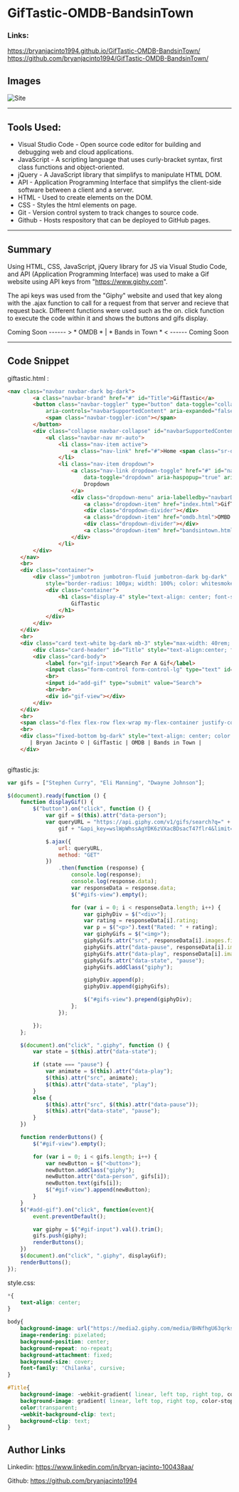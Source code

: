 # GifTastic-OMDB-BandsinTown
### Links: 
https://bryanjacinto1994.github.io/GifTastic-OMDB-BandsinTown/
<br>
https://github.com/bryanjacinto1994/GifTastic-OMDB-BandsinTown/


## Images

![Site](assets/images/GifTastic.png)


<hr>

## Tools Used:

* Visual Studio Code - Open source code editor for building and debugging web and cloud applications.
* JavaScript - A scripting language that uses curly-bracket syntax, first class functions and object-oriented.
* jQuery - A JavaScript library that simplifys to manipulate HTML DOM.
* API - Application Programming Interface that simplifys the client-side software between a client and a server.
* HTML - Used to create elements on the DOM.
* CSS - Styles the html elements on page. 
* Git - Version control system to track changes to source code.
* Github - Hosts respository that can be deployed to GitHub pages.


<hr>

## Summary

Using HTML, CSS, JavaScript, jQuery library for JS via Visual Studio Code, and API (Application Programming Interface) was used to make a Gif website using API keys from "https://www.giphy.com".

The api keys was used from the "Giphy" website and used that key along with the .ajax function to call for a request from that server and recieve that request back. Different functions were used such as the on. click function to execute the code within it and shows the buttons and gifs display.

Coming Soon ------ > * OMDB * | * Bands in Town * < ------ Coming Soon

<hr>

## Code Snippet

giftastic.html :
```html
<nav class="navbar navbar-dark bg-dark">
        <a class="navbar-brand" href="#" id="Title">GifTastic</a>
        <button class="navbar-toggler" type="button" data-toggle="collapse" data-target="#navbarSupportedContent"
            aria-controls="navbarSupportedContent" aria-expanded="false" aria-label="Toggle navigation">
            <span class="navbar-toggler-icon"></span>
        </button>
        <div class="collapse navbar-collapse" id="navbarSupportedContent">
            <ul class="navbar-nav mr-auto">
                <li class="nav-item active">
                    <a class="nav-link" href="#">Home <span class="sr-only">(current)</span></a>
                </li>
                <li class="nav-item dropdown">
                    <a class="nav-link dropdown-toggle" href="#" id="navbarDropdown" role="button"
                        data-toggle="dropdown" aria-haspopup="true" aria-expanded="false">
                        Dropdown
                    </a>
                    <div class="dropdown-menu" aria-labelledby="navbarDropdown">
                        <a class="dropdown-item" href="index.html">GifTastic</a>
                        <div class="dropdown-divider"></div>
                        <a class="dropdown-item" href="omdb.html">OMBD (Coming Soon)</a>
                        <div class="dropdown-divider"></div>
                        <a class="dropdown-item" href="bandsintown.html">Bands in Town (Coming Soon)</a>
                    </div>
                </li>
        </div>
    </nav>
    <br>
    <div class="container">
        <div class="jumbotron jumbotron-fluid jumbotron-dark bg-dark"
            style="border-radius: 100px; width: 100%; color: whitesmoke; margin: 0 auto;">
            <div class="container">
                <h1 class="display-4" style="text-align: center; font-size: 60px; margin: 0 auto;" id="Title">
                    GifTastic
                </h1>
            </div>
        </div>
    </div>
    <br>
    <div class="card text-white bg-dark mb-3" style="max-width: 40rem; margin: 0 auto; border-radius: 40px;">
        <div class="card-header" id="Title" style="text-align:center; font-size:24px;">Search</div>
        <div class="card-body">
            <label for="gif-input">Search For A Gif</label>
            <input class="form-control form-control-lg" type="text" id="gif-input" placeholder="Search Here">
            <br>
            <input id="add-gif" type="submit" value="Search">
            <br><br>
            <div id="gif-view"></div>
        </div>
    </div>
    <br>
    <span class="d-flex flex-row flex-wrap my-flex-container justify-content-center" id="gifs-view" style="color: white; height: 550px; border-radius: 100px; margin: 0 auto;"></span>
    <br>
    <div class="fixed-bottom bg-dark" style="text-align: center; color: white;">
       | Bryan Jacinto © | GifTastic | OMDB | Bands in Town |
    </div>
 
```
giftastic.js: 

``` javascript 
var gifs = ["Stephen Curry", "Eli Manning", "Dwayne Johnson"];

$(document).ready(function () {
    function displayGif() {
        $("button").on("click", function () {
            var gif = $(this).attr("data-person");
            var queryURL = "https://api.giphy.com/v1/gifs/search?q=" +
                gif + "&api_key=wslWpWhssAgYDK6zVXacBDsacT47flr4&limit=10";

            $.ajax({
                url: queryURL,
                method: "GET"
            })
                .then(function (response) {
                    console.log(response);
                    console.log(response.data);
                    var responseData = response.data;
                    $("#gifs-view").empty();

                    for (var i = 0; i < responseData.length; i++) {
                        var giphyDiv = $("<div>");
                        var rating = responseData[i].rating;
                        var p = $("<p>").text("Rated: " + rating);
                        var giphyGifs = $("<img>");
                        giphyGifs.attr("src", responseData[i].images.fixed_height_still.url);
                        giphyGifs.attr("data-pause", responseData[i].images.fixed_height_still.url);
                        giphyGifs.attr("data-play", responseData[i].images.fixed_height.url);
                        giphyGifs.attr("data-state", "pause");
                        giphyGifs.addClass("giphy");

                        giphyDiv.append(p);
                        giphyDiv.append(giphyGifs);

                        $("#gifs-view").prepend(giphyDiv);
                    };
                });

        });
    };

    $(document).on("click", ".giphy", function () {
        var state = $(this).attr("data-state");

        if (state === "pause") {
            var animate = $(this).attr("data-play");
            $(this).attr("src", animate);
            $(this).attr("data-state", "play");
        }
        else {
            $(this).attr("src", $(this).attr("data-pause"));
            $(this).attr("data-state", "pause");
        }
    })

    function renderButtons() {
        $("#gif-view").empty();

        for (var i = 0; i < gifs.length; i++) {
            var newButton = $("<button>");
            newButton.addClass("giphy");
            newButton.attr("data-person", gifs[i]);
            newButton.text(gifs[i]);
            $("#gif-view").append(newButton);
        }
    }
    $("#add-gif").on("click", function(event){
        event.preventDefault();

        var giphy = $("#gif-input").val().trim();
        gifs.push(giphy);
        renderButtons();
    })
    $(document).on("click", ".giphy", displayGif);
    renderButtons();
});
```

style.css:

``` css
*{
    text-align: center;
}

body{
    background-image: url("https://media2.giphy.com/media/BHNfhgU63qrks/giphy.gif");
    image-rendering: pixelated;
    background-position: center;
    background-repeat: no-repeat;
    background-attachment: fixed;
    background-size: cover;
    font-family: 'Chilanka', cursive;
}

#Title{
    background-image: -webkit-gradient( linear, left top, right top, color-stop(0, #f22), color-stop(0.15, #f2f), color-stop(0.3, #22f), color-stop(0.45, #2ff), color-stop(0.6, #2f2),color-stop(0.75, #2f2), color-stop(0.9, #ff2), color-stop(1, #f22) );
    background-image: gradient( linear, left top, right top, color-stop(0, #f22), color-stop(0.15, #f2f), color-stop(0.3, #22f), color-stop(0.45, #2ff), color-stop(0.6, #2f2),color-stop(0.75, #2f2), color-stop(0.9, #ff2), color-stop(1, #f22) );
    color:transparent;
    -webkit-background-clip: text;
    background-clip: text;
}
```


## Author Links
Linkedin: https://www.linkedin.com/in/bryan-jacinto-100438aa/

Github:
https://github.com/bryanjacinto1994


